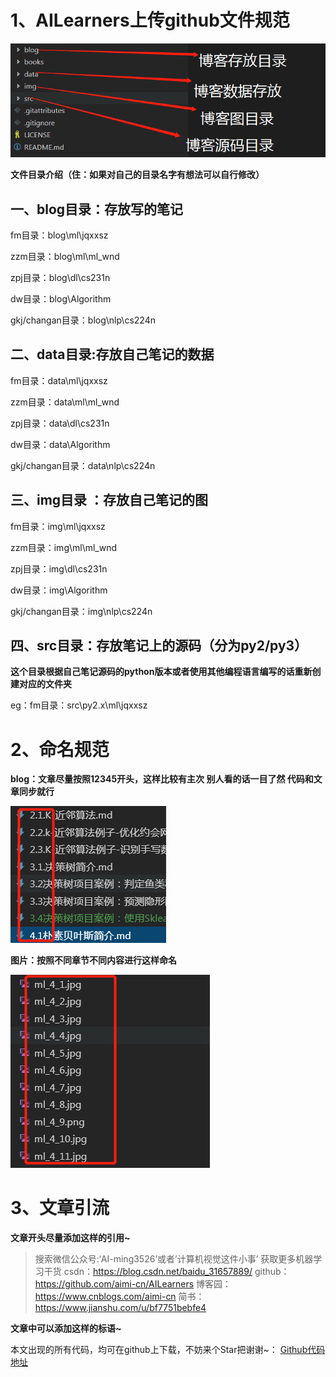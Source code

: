 # 1、AILearners上传github文件规范

![](../data/images/7.png)

**文件目录介绍（住：如果对自己的目录名字有想法可以自行修改）**

## 一、**blog目录：存放写的笔记**  

fm目录：blog\ml\jqxxsz

zzm目录：blog\ml\ml_wnd

zpj目录：blog\dl\cs231n

dw目录：blog\Algorithm

gkj/changan目录：blog\nlp\cs224n

## 二、data目录:存放自己笔记的数据

fm目录：data\ml\jqxxsz

zzm目录：data\ml\ml_wnd

zpj目录：data\dl\cs231n

dw目录：data\Algorithm

gkj/changan目录：data\nlp\cs224n

## 三、img目录 ：存放自己笔记的图

fm目录：img\ml\jqxxsz

zzm目录：img\ml\ml_wnd

zpj目录：img\dl\cs231n

dw目录：img\Algorithm

gkj/changan目录：img\nlp\cs224n

## 四、src目录：存放笔记上的源码（分为py2/py3）

**这个目录根据自己笔记源码的python版本或者使用其他编程语言编写的话重新创建对应的文件夹**

eg：fm目录：src\py2.x\ml\jqxxsz

# 2、命名规范

**blog：文章尽量按照12345开头，这样比较有主次 别人看的话一目了然 代码和文章同步就行**

![](../data/images/8.png)

**图片：按照不同章节不同内容进行这样命名**

![](../data/images/9.png)

# 3、文章引流

**文章开头尽量添加这样的引用~**

> 搜索微信公众号:‘AI-ming3526’或者’计算机视觉这件小事’ 获取更多机器学习干货
> csdn：https://blog.csdn.net/baidu_31657889/
> github：https://github.com/aimi-cn/AILearners
> 博客园：https://www.cnblogs.com/aimi-cn
> 简书：https://www.jianshu.com/u/bf7751bebfe4

**文章中可以添加这样的标语~**

本文出现的所有代码，均可在github上下载，不妨来个Star把谢谢~：
[Github代码地址](https://github.com/aimi-cn/AILearners/blob/master/blog/src/py2.x/ml/2.KNN/)